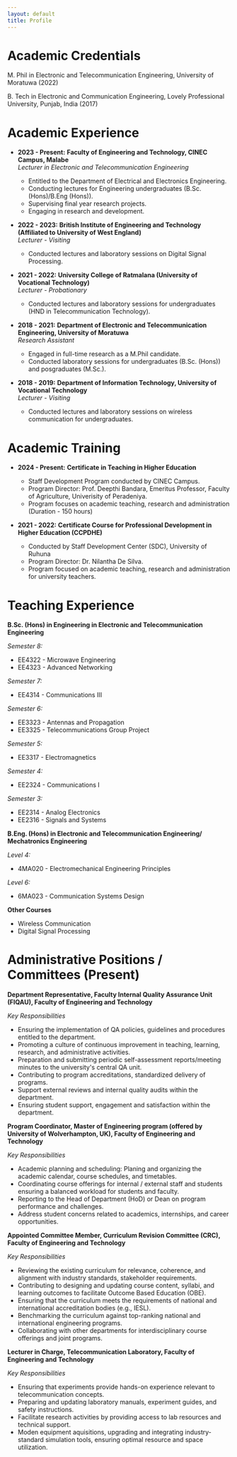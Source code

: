 ```yaml
---
layout: default
title: Profile
---
```

# Academic Credentials

M. Phil in Electronic and Telecommunication Engineering, University of Moratuwa (2022)

B. Tech in Electronic and Communication Engineering, Lovely Professional University, Punjab, India (2017)

# Academic Experience

- **2023 - Present:** **Faculty of Engineering and Technology, CINEC Campus, Malabe**  
  *Lecturer in Electronic and Telecommunication Engineering*  
  - Entitled to the Department of Electrical and Electronics Engineering.
  - Conducting lectures for Engineering undergraduates (B.Sc. (Hons)/B.Eng (Hons)).
  - Supervising final year research projects.
  - Engaging in research and development.

- **2022 - 2023:** **British Institute of Engineering and Technology (Affiliated to University of West England)**  
  *Lecturer - Visiting*  
  - Conducted lectures and laboratory sessions on Digital Signal Processing.
    
 - **2021 - 2022:** **University College of Ratmalana (University of Vocational Technology)**  
  *Lecturer - Probationary*  
   - Conducted lectures and laboratory sessions for undergraduates (HND in Telecommunication Technology).

 - **2018 - 2021:** **Department of Electronic and Telecommunication Engineering, University of Moratuwa**  
  *Research Assistant*  
   - Engaged in full-time research as a M.Phil candidate.
   - Conducted laboratory sessions for undergraduates (B.Sc. (Hons)) and posgraduates (M.Sc.).

 - **2018 - 2019:** **Department of Information Technology, University of Vocational Technology**  
  *Lecturer - Visiting*  
    - Conducted lectures and laboratory sessions on wireless communication for undergraduates.
  
  # Academic Training

- **2024 - Present:** **Certificate in Teaching in Higher Education** 
  - Staff Development Program conducted by CINEC Campus.  
  - Program Director: Prof. Deepthi Bandara, Emeritus Professor, Faculty of Agriculture, Univerisity of Peradeniya.
  - Program focuses on academic teaching, research and administration (Duration - 150 hours)

- **2021 - 2022:** **Certificate Course for Professional Development in Higher Education (CCPDHE)**  
  - Conducted by Staff Development Center (SDC), University of Ruhuna  
  - Program Director: Dr. Nilantha De Silva.
  - Program focused on academic teaching, research and administration for university teachers.
 
# Teaching Experience

  **B.Sc. (Hons) in Engineering in Electronic and Telecommunication Engineering**  
  
  *Semester 8:*
  - EE4322 - Microwave Engineering
  - EE4323 - Advanced Networking<br>
  
  *Semester 7:*
  - EE4314 - Communications III<br>
  
  *Semester 6:*
  - EE3323 - Antennas and Propagation
  - EE3325 - Telecommunications Group Project<br>
  
  *Semester 5:*
  - EE3317 - Electromagnetics<br>
  
  *Semester 4:*
  - EE2324 - Communications I<br>
  
  *Semester 3:*
  - EE2314 - Analog Electronics
  - EE2316 - Signals and Systems
 
  **B.Eng. (Hons) in Electronic and Telecommunication Engineering/ Mechatronics Engineering**

  *Level 4:*
  - 4MA020 - Electromechanical Engineering Principles
  
  *Level 6:*
  - 6MA023 - Communication Systems Design
 
  **Other Courses**
  - Wireless Communication
  - Digital Signal Processing
 
# Administrative Positions / Committees (Present)
  
  **Department Representative, Faculty Internal Quality Assurance Unit (FIQAU), Faculty of Engineering and Technology**
  
  *Key Responsibilities*
  - Ensuring the implementation of QA policies, guidelines and procedures entitled to the department.
  - Promoting a culture of continuous improvement in teaching, learning, research, and administrative activities.
  - Preparation and submitting periodic self-assessment reports/meeting minutes to the university's central QA unit.
  - Contributing to program accreditations, standardized delivery of programs.
  - Support external reviews and internal quality audits within the department.
  - Ensuring student support, engagement and satisfaction within the department.
  
  **Program Coordinator, Master of Engineering program (offered by University of Wolverhampton, UK), Faculty of Engineering and Technology**
  
  *Key Responsibilities*
  - Academic planning and scheduling: Planing and organizing the academic calendar, course schedules, and timetables.
  - Coordinating course offerings for internal / external staff and students ensuring a balanced workload for students and faculty.
  - Reporting to the Head of Department (HoD) or Dean on program performance and challenges.
  - Address student concerns related to academics, internships, and career opportunities.

 **Appointed Committee Member, Curriculum Revision Committee (CRC), Faculty of Engineering and Technology**
 
  *Key Responsibilities*
  - Reviewing the existing curriculum for relevance, coherence, and alignment with industry standards, stakeholder requirements.
  - Contributing to designing and updating course content, syllabi, and learning outcomes to facilitate Outcome Based Education (OBE).
  - Ensuring that the curriculum meets the requirements of national and international accreditation bodies (e.g., IESL).
  - Benchmarking the curriculum against top-ranking national and international engineering programs.
  - Collaborating with other departments for interdisciplinary course offerings and joint programs.

 **Lecturer in Charge, Telecommunication Laboratory, Faculty of Engineering and Technology**
 
  *Key Responsibilities*
  - Ensuring that experiments provide hands-on experience relevant to telecommunication concepts.
  - Preparing and updating laboratory manuals, experiment guides, and safety instructions.
  - Facilitate research activities by providing access to lab resources and technical support.
  - Moden equipment aquisitions, upgrading and integrating industry-standard simulation tools, ensuring optimal resource and space utilization.
 
 
